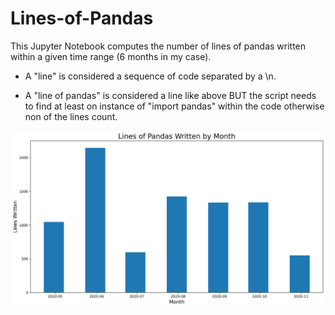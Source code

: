 # Lines-of-Pandas

This Jupyter Notebook computes the number of lines of pandas written within a given time range (6 months in my case). 
- A "line" is considered a sequence of code separated by a \n. 

- A "line of pandas" is considered a line like above BUT the script needs to find at least on instance of "import pandas" within the code otherwise non of the lines count. 

![alt text](https://github.com/artperkitny/Lines-of-Pandas/blob/master/lines_of_pandas.jpg?raw=true)

